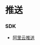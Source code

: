  # 推送

 ### SDK

 * [阿里云推送](https://help.aliyun.com/document_detail/30067.html?spm=a2c4g.11186623.6.622.dpkwXs)